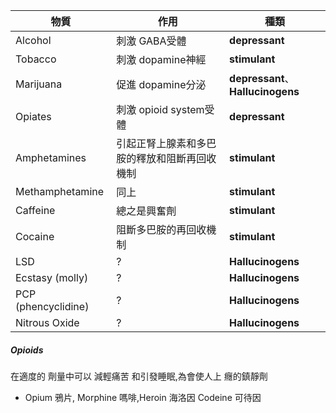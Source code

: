 物質 | 作用 | 種類
--| --| --
Alcohol | 刺激 GABA受體 | **depressant**
Tobacco | 刺激 dopamine神經| **stimulant**
Marijuana | 促進 dopamine分泌 | **depressant**、**Hallucinogens**
Opiates | 刺激 opioid system受體 | **depressant**
Amphetamines | 引起正腎上腺素和多巴胺的釋放和阻斷再回收機制 | **stimulant**
Methamphetamine | 同上 | **stimulant**
Caffeine | 總之是興奮劑 | **stimulant**
Cocaine | 阻斷多巴胺的再回收機制 | **stimulant**
LSD | ? | **Hallucinogens**
Ecstasy (molly) | ? | **Hallucinogens**
PCP (phencyclidine) | ? | **Hallucinogens**
Nitrous Oxide | ? | **Hallucinogens**

##### Opioids
在適度的 劑量中可以 減輕痛苦 和引發睡眠,為會使人上 癮的鎮靜劑
- Opium 鴉片, Morphine 嗎啡,Heroin 海洛因 Codeine 可待因
